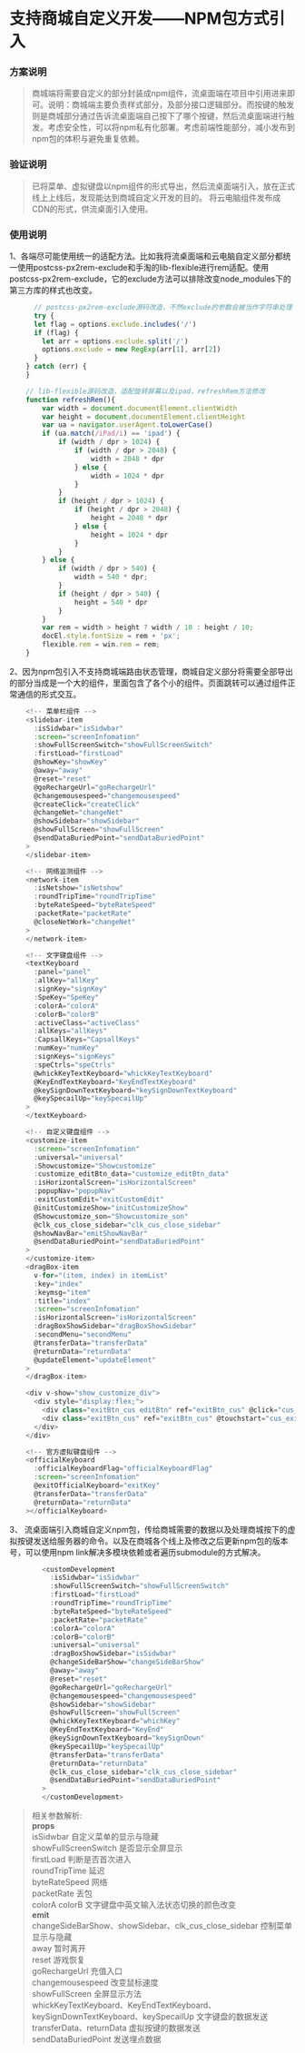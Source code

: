 # 支持商城自定义开发——NPM包方式引入

### 方案说明
> 商城端将需要自定义的部分封装成npm组件，流桌面端在项目中引用进来即可。说明：商城端主要负责样式部分，及部分接口逻辑部分。而按键的触发则是商城部分通过告诉流桌面端自己按下了哪个按键，然后流桌面端进行触发。考虑安全性，可以将npm私有化部署。考虑前端性能部分，减小发布到npm包的体积与避免重复依赖。

### 验证说明
> 已将菜单、虚拟键盘以npm组件的形式导出，然后流桌面端引入，放在正式线上上线后，发现能达到商城自定义开发的目的。
  将云电脑组件发布成CDN的形式，供流桌面引入使用。

### 使用说明
1、各端尽可能使用统一的适配方法。比如我将流桌面端和云电脑自定义部分都统一使用postcss-px2rem-exclude和手淘的lib-flexible进行rem适配。使用postcss-px2rem-exclude，它的exclude方法可以排除改变node_modules下的第三方库的样式也改变。
```javascript
      // postcss-px2rem-exclude源码改造，不然exclude的参数会被当作字符串处理
      try {
      let flag = options.exclude.includes('/')
      if (flag) {
        let arr = options.exclude.split('/')
        options.exclude = new RegExp(arr[1], arr[2])
      }
    } catch (err) {
    }

    // lib-flexible源码改造，适配旋转屏幕以及ipad，refreshRem方法修改
    function refreshRem(){
        var width = document.documentElement.clientWidth
        var height = document.documentElement.clientHeight
        var ua = navigator.userAgent.toLowerCase()
        if (ua.match(/iPad/i) == 'ipad') {
            if (width / dpr > 1024) {
                if (width / dpr > 2048) {
                    width = 2048 * dpr
                } else {
                    width = 1024 * dpr
                }
            }
            if (height / dpr > 1024) {
                if (height / dpr > 2048) {
                    height = 2048 * dpr
                } else {
                    height = 1024 * dpr
                }
            }
        } else {
            if (width / dpr > 540) {
                width = 540 * dpr;
            }
            if (height / dpr > 540) {
                height = 540 * dpr
            }
        }
        var rem = width > height ? width / 10 : height / 10;
        docEl.style.fontSize = rem + 'px';
        flexible.rem = win.rem = rem;
    }
```

2、因为npm包引入不支持商城端路由状态管理，商城自定义部分将需要全部导出的部分当成是一个大的组件，里面包含了各个小的组件。页面跳转可以通过组件正常通信的形式交互。
``` javascript
    <!-- 菜单栏组件 -->
    <slidebar-item
      :isSidwbar="isSidwbar"
      :screen="screenInfomation"
      :showFullScreenSwitch="showFullScreenSwitch"
      :firstLoad="firstLoad"
      @showKey="showKey"
      @away="away"
      @reset="reset"
      @goRechargeUrl="goRechargeUrl"
      @changemousespeed="changemousespeed"
      @createClick="createClick"
      @changeNet="changeNet"
      @showSidebar="showSidebar"
      @showFullScreen="showFullScreen"
      @sendDataBuriedPoint="sendDataBuriedPoint"
    >
    </slidebar-item>

    <!-- 网络监测组件 -->
    <network-item
      :isNetshow="isNetshow"
      :roundTripTime="roundTripTime"
      :byteRateSpeed="byteRateSpeed"
      :packetRate="packetRate"
      @closeNetWork="changeNet"
    >
    </network-item>

    <!-- 文字键盘组件 -->
    <textKeyboard
      :panel="panel"
      :allKey="allKey"
      :signKey="signKey"
      :SpeKey="SpeKey"
      :colorA="colorA"
      :colorB="colorB"
      :activeClass="activeClass"
      :allKeys="allKeys"
      :CapsallKeys="CapsallKeys"
      :numKey="numKey"
      :signKeys="signKeys"
      :speCtrls="speCtrls"
      @whickKeyTextKeyboard="whickKeyTextKeyboard"
      @KeyEndTextKeyboard="KeyEndTextKeyboard"
      @keySignDownTextKeyboard="keySignDownTextKeyboard"
      @keySpecailUp="keySpecailUp"
    >
    </textKeyboard>

    <!-- 自定义键盘组件 -->
    <customize-item
      :screen="screenInfomation"
      :universal="universal"
      :Showcustomize="Showcustomize"
      :customize_editBtn_data="customize_editBtn_data"
      :isHorizontalScreen="isHorizontalScreen"
      :popupNav="popupNav"
      :exitCustomEdit="exitCustomEdit"
      @initCustomizeShow="initCustomizeShow"
      @Showcustomize_son="Showcustomize_son"
      @clk_cus_close_sidebar="clk_cus_close_sidebar"
      @showNavBar="emitShowNavBar"
      @sendDataBuriedPoint="sendDataBuriedPoint"
    >
    </customize-item>
    <dragBox-item
      v-for="(item, index) in itemList"
      :key="index"
      :keymsg="item"
      :title="index"
      :screen="screenInfomation"
      :isHorizontalScreen="isHorizontalScreen"
      :dragBoxShowSidebar="dragBoxShowSidebar"
      :secondMenu="secondMenu"
      @transferData="transferData"
      @returnData="returnData"
      @updateElement="updateElement"
    >
    </dragBox-item>

    <div v-show="show_customize_div">
      <div style="display:flex;">
        <div class="exitBtn_cus editBtn" ref="exitBtn_cus" @click="cus_editFn">编辑</div>
        <div class="exitBtn_cus" ref="exitBtn_cus" @touchstart="cus_exitFn">退出</div>
      </div>
    </div>

    <!-- 官方虚拟键盘组件 -->
    <officialKeyboard
      :officialKeyboardFlag="officialKeyboardFlag"
      :screen="screenInfomation"
      @exitOfficialKeyboard="exitKey"
      @transferData="transferData"
      @returnData="returnData"
    ></officialKeyboard>
```

3、 流桌面端引入商城自定义npm包，传给商城需要的数据以及处理商城按下的虚拟按键发送给服务器的命令。以及在商城各个线上及修改之后更新npm包的版本号，可以使用npm link解决多模块依赖或者遍历submodule的方式解决。

```javascript
        <customDevelopment
          :isSidwbar="isSidwbar"
          :showFullScreenSwitch="showFullScreenSwitch"
          :firstLoad="firstLoad"
          :roundTripTime="roundTripTime"
          :byteRateSpeed="byteRateSpeed"
          :packetRate="packetRate"
          :colorA="colorA"
          :colorB="colorB"
          :universal="universal"
          :dragBoxShowSidebar="isSidwbar"
          @changeSideBarShow="changeSideBarShow"
          @away="away"
          @reset="reset"
          @goRechargeUrl="goRechargeUrl"
          @changemousespeed="changemousespeed"
          @showSidebar="showSidebar"
          @showFullScreen="showFullScreen"
          @whickKeyTextKeyboard="whichKey"
          @KeyEndTextKeyboard="KeyEnd"
          @keySignDownTextKeyboard="keySignDown"
          @keySpecailUp="keySpecailUp"
          @transferData="transferData"
          @returnData="returnData"
          @clk_cus_close_sidebar="clk_cus_close_sidebar"
          @sendDataBuriedPoint="sendDataBuriedPoint"
        >
        </customDevelopment>
```

>相关参数解析:  
**props**  
isSidwbar  自定义菜单的显示与隐藏  
showFullScreenSwitch 是否显示全屏显示  
firstLoad 判断是否首次进入    
roundTripTime 延迟    
byteRateSpeed  网络    
packetRate  丢包    
colorA colorB  文字键盘中英文输入法状态切换的颜色改变    
**emit**    
changeSideBarShow、showSidebar、clk_cus_close_sidebar 控制菜单显示与隐藏    
away 暂时离开    
reset 游戏恢复    
goRechargeUrl 充值入口    
changemousespeed 改变鼠标速度    
showFullScreen  全屏显示方法    
whickKeyTextKeyboard、KeyEndTextKeyboard、keySignDownTextKeyboard、keySpecailUp  文字键盘的数据发送    
transferData、returnData  虚拟按键的数据发送    
sendDataBuriedPoint 发送埋点数据    

